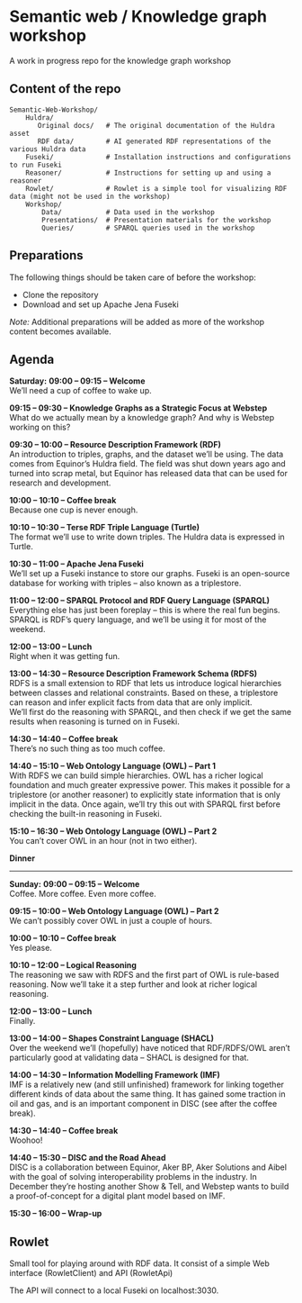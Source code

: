 # Semantic web / Knowledge graph workshop
A work in progress repo for the knowledge graph workshop

## Content of the repo

```
Semantic-Web-Workshop/
    Huldra/
       Original docs/   # The original documentation of the Huldra asset
       RDF data/        # AI generated RDF representations of the various Huldra data
    Fuseki/             # Installation instructions and configurations to run Fuseki
    Reasoner/           # Instructions for setting up and using a reasoner
    Rowlet/             # Rowlet is a simple tool for visualizing RDF data (might not be used in the workshop)
    Workshop/
        Data/           # Data used in the workshop
        Presentations/  # Presentation materials for the workshop
        Queries/        # SPARQL queries used in the workshop
```

## Preparations

The following things should be taken care of before the workshop:

- Clone the repository
- Download and set up Apache Jena Fuseki

*Note:* Additional preparations will be added as more of the workshop content becomes available.

## Agenda

**Saturday:**
**09:00 – 09:15 – Welcome**  
We’ll need a cup of coffee to wake up.  

**09:15 – 09:30 – Knowledge Graphs as a Strategic Focus at Webstep**  
What do we actually mean by a knowledge graph? And why is Webstep working on this?  

**09:30 – 10:00 – Resource Description Framework (RDF)**  
An introduction to triples, graphs, and the dataset we’ll be using. The data comes from Equinor’s Huldra field. The field was shut down years ago and turned into scrap metal, but Equinor has released data that can be used for research and development.  

**10:00 – 10:10 – Coffee break**  
Because one cup is never enough.  

**10:10 – 10:30 – Terse RDF Triple Language (Turtle)**  
The format we’ll use to write down triples. The Huldra data is expressed in Turtle.  

**10:30 – 11:00 – Apache Jena Fuseki**  
We’ll set up a Fuseki instance to store our graphs. Fuseki is an open-source database for working with triples – also known as a triplestore.  

**11:00 – 12:00 – SPARQL Protocol and RDF Query Language (SPARQL)**  
Everything else has just been foreplay – this is where the real fun begins. SPARQL is RDF’s query language, and we’ll be using it for most of the weekend.  

**12:00 – 13:00 – Lunch**  
Right when it was getting fun.  

**13:00 – 14:30 – Resource Description Framework Schema (RDFS)**  
RDFS is a small extension to RDF that lets us introduce logical hierarchies between classes and relational constraints. Based on these, a triplestore can reason and infer explicit facts from data that are only implicit.  
We’ll first do the reasoning with SPARQL, and then check if we get the same results when reasoning is turned on in Fuseki.  

**14:30 – 14:40 – Coffee break**  
There’s no such thing as too much coffee.  

**14:40 – 15:10 – Web Ontology Language (OWL) – Part 1**  
With RDFS we can build simple hierarchies. OWL has a richer logical foundation and much greater expressive power. This makes it possible for a triplestore (or another reasoner) to explicitly state information that is only implicit in the data. Once again, we’ll try this out with SPARQL first before checking the built-in reasoning in Fuseki.  

**15:10 – 16:30 – Web Ontology Language (OWL) – Part 2**  
You can’t cover OWL in an hour (not in two either).  

**Dinner**  

---

**Sunday:**
**09:00 – 09:15 – Welcome**  
Coffee. More coffee. Even more coffee.  

**09:15 – 10:00 – Web Ontology Language (OWL) – Part 2**  
We can’t possibly cover OWL in just a couple of hours.  

**10:00 – 10:10 – Coffee break**  
Yes please.  

**10:10 – 12:00 – Logical Reasoning**  
The reasoning we saw with RDFS and the first part of OWL is rule-based reasoning. Now we’ll take it a step further and look at richer logical reasoning.  

**12:00 – 13:00 – Lunch**  
Finally.  

**13:00 – 14:00 – Shapes Constraint Language (SHACL)**  
Over the weekend we’ll (hopefully) have noticed that RDF/RDFS/OWL aren’t particularly good at validating data – SHACL is designed for that.  

**14:00 – 14:30 – Information Modelling Framework (IMF)**  
IMF is a relatively new (and still unfinished) framework for linking together different kinds of data about the same thing. It has gained some traction in oil and gas, and is an important component in DISC (see after the coffee break).  

**14:30 – 14:40 – Coffee break**  
Woohoo!  

**14:40 – 15:30 – DISC and the Road Ahead**  
DISC is a collaboration between Equinor, Aker BP, Aker Solutions and Aibel with the goal of solving interoperability problems in the industry. In December they’re hosting another Show & Tell, and Webstep wants to build a proof-of-concept for a digital plant model based on IMF.  

**15:30 – 16:00 – Wrap-up**





## Rowlet
Small tool for playing around with RDF data. It consist of a simple Web interface (RowletClient) and API (RowletApi)

The API will connect to a local Fuseki on localhost:3030.

